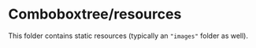 # Comboboxtree/resources

This folder contains static resources (typically an `"images"` folder as well).
